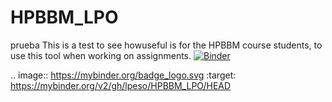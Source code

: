 HPBBM_LPO
=========

prueba
This is a test to see howuseful is for the HPBBM course students, to use this tool when working on assignments.
[![Binder](https://mybinder.org/badge_logo.svg)](https://mybinder.org/v2/gh/lpeso/HPBBM_LPO/HEAD)

.. image:: https://mybinder.org/badge_logo.svg
 :target: https://mybinder.org/v2/gh/lpeso/HPBBM_LPO/HEAD
